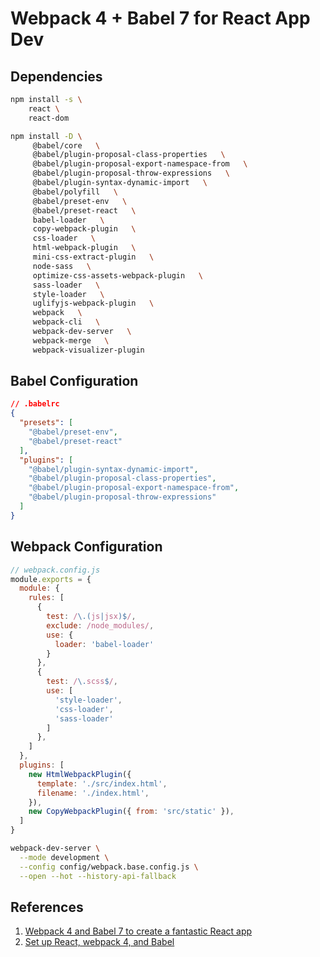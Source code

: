 # Webpack 4 + Babel 7 for React App Dev

## Dependencies
```bash
npm install -s \
    react \
    react-dom

npm install -D \
     @babel/core   \
     @babel/plugin-proposal-class-properties   \
     @babel/plugin-proposal-export-namespace-from   \
     @babel/plugin-proposal-throw-expressions   \
     @babel/plugin-syntax-dynamic-import   \
     @babel/polyfill   \
     @babel/preset-env   \
     @babel/preset-react   \
     babel-loader   \
     copy-webpack-plugin   \
     css-loader   \
     html-webpack-plugin   \
     mini-css-extract-plugin   \
     node-sass   \
     optimize-css-assets-webpack-plugin   \
     sass-loader   \
     style-loader   \
     uglifyjs-webpack-plugin   \
     webpack   \
     webpack-cli   \
     webpack-dev-server   \
     webpack-merge   \
     webpack-visualizer-plugin  
```

## Babel Configuration
```json
// .babelrc
{
  "presets": [
    "@babel/preset-env",
    "@babel/preset-react"
  ],
  "plugins": [
    "@babel/plugin-syntax-dynamic-import",
    "@babel/plugin-proposal-class-properties",
    "@babel/plugin-proposal-export-namespace-from",
    "@babel/plugin-proposal-throw-expressions"
  ]
}
```

## Webpack Configuration
```javascript
// webpack.config.js
module.exports = {
  module: {
    rules: [
      {
        test: /\.(js|jsx)$/,
        exclude: /node_modules/,
        use: {
          loader: 'babel-loader'
        }
      },
      {
        test: /\.scss$/,
        use: [
          'style-loader',
          'css-loader',
          'sass-loader'
        ]
      },
    ]
  },
  plugins: [
    new HtmlWebpackPlugin({ 
      template: './src/index.html', 
      filename: './index.html',
    }),
    new CopyWebpackPlugin({ from: 'src/static' }),
  ]
}
```
```bash
webpack-dev-server \
  --mode development \
  --config config/webpack.base.config.js \
  --open --hot --history-api-fallback
```

## References
1. [Webpack 4 and Babel 7 to create a fantastic React app](https://medium.freecodecamp.org/how-to-combine-webpack-4-and-babel-7-to-create-a-fantastic-react-app-845797e036ff)
1. [Set up React, webpack 4, and Babel](https://www.valentinog.com/blog/react-webpack-babel)
